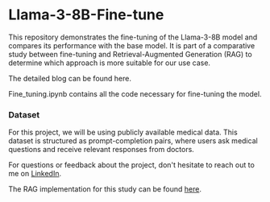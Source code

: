 # Llama-3-8B-Fine-tune

This repository demonstrates the fine-tuning of the Llama-3-8B model and compares its performance with the base model. It is part of a comparative study between fine-tuning and Retrieval-Augmented Generation (RAG) to determine which approach is more suitable for our use case.

The detailed blog can be found here.

Fine_tuning.ipynb contains all the code necessary for fine-tuning the model.


### Dataset
For this project, we will be using publicly available medical data. This dataset is structured as prompt-completion pairs, where users ask medical questions and receive relevant responses from doctors.


For questions or feedback about the project, don't hesitate to reach out to me on [LinkedIn](https://www.linkedin.com/in/siddhesh-sreedar/).


The RAG implementation for this study can be found [here](https://github.com/Siddhesh19991/RAG_Medical_Data).
